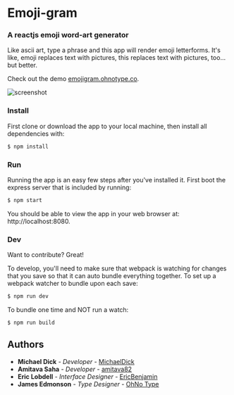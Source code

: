 # Emoji-gram

### A reactjs emoji word-art generator
Like ascii art, type a phrase and this app will render emoji letterforms. It's like, emoji replaces text with pictures, this replaces text with pictures, too... but better.

Check out the demo [emojigram.ohnotype.co](http://emojigram.ohnotype.co).

![screenshot](emoji-demo.gif)

### Install
First clone or download the app to your local machine, then install all dependencies with:
```sh
$ npm install
```

### Run
Running the app is an easy few steps after you've installed it. First boot the express server that is included by running:
```sh
$ npm start
```
You should be able to view the app in your web browser at: http://localhost:8080.

### Dev
Want to contribute? Great!

To develop, you'll need to make sure that webpack is watching for changes that you save so that it can auto bundle everything together.
To set up a webpack watcher to bundle upon each save:
```sh
$ npm run dev
```
To bundle one time and NOT run a watch:
```sh
$ npm run build
```

## Authors

* **Michael Dick** - *Developer* - [MichaelDick](https://github.com/michaeldick)
* **Amitava Saha** - *Developer* - [amitava82](https://github.com/amitava82)
* **Eric Lobdell** - *Interface Designer* - [EricBenjamin](https://github.com/EricBenjamin)
* **James Edmonson** - *Type Designer* - [OhNo Type](http://ohnotype.co)


